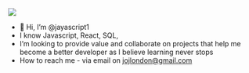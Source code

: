 
<img src='https://raw.githubusercontent.com/abhisheknaiidu/abhisheknaiidu/master/code.gif'>

- 👋 Hi, I’m @jayascript1
- I know Javascript, React, SQL, 
- I’m looking to provide value and collaborate on projects that help me become a better developer as I believe learning never stops
- How to reach me - via email on jojlondon@gmail.com
<!---
jayascript1/jayascript1 is a ✨ special ✨ repository because its `README.md` (this file) appears on your GitHub profile.
You can click the Preview link to take a look at your changes.
--->
